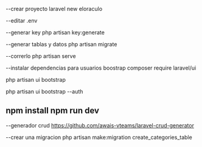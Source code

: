 --crear proyecto
laravel new eloraculo

--editar .env

--generar key
php artisan key:generate

--generar tablas y datos
php artisan migrate

--correrlo
php artisan serve

--instalar dependencias para usuarios boostrap
composer require laravel/ui

php artisan ui bootstrap

php artisan ui bootstrap --auth

npm install
npm run dev
----------------------------------------------

--generador crud
https://github.com/awais-vteams/laravel-crud-generator

--crear una migracion
php artisan make:migration create_categories_table

